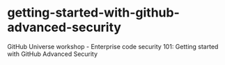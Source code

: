 # getting-started-with-github-advanced-security
GitHub Universe workshop - Enterprise code security 101: Getting started with GitHub Advanced Security
